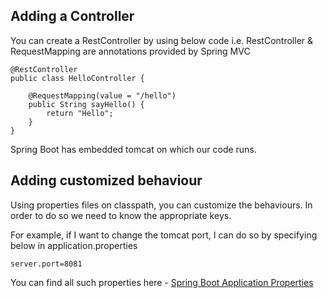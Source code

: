 ## Adding a Controller

You can create a RestController by using below code i.e. RestController & RequestMapping are annotations provided by
Spring MVC

```
@RestController
public class HelloController {

	@RequestMapping(value = "/hello")
	public String sayHello() {
		return "Hello";
	}
}

```

Spring Boot has embedded tomcat on which our code runs.

## Adding customized behaviour
Using properties files on classpath, you can customize the behaviours. In order to do so we need to know the appropriate keys.

For example, if I want to change the tomcat port, I can do so by specifying below in application.properties
```
server.port=8081
```

You can find all such properties here - 
[Spring Boot Application Properties](https://docs.spring.io/spring-boot/docs/current/reference/html/common-application-properties.html)